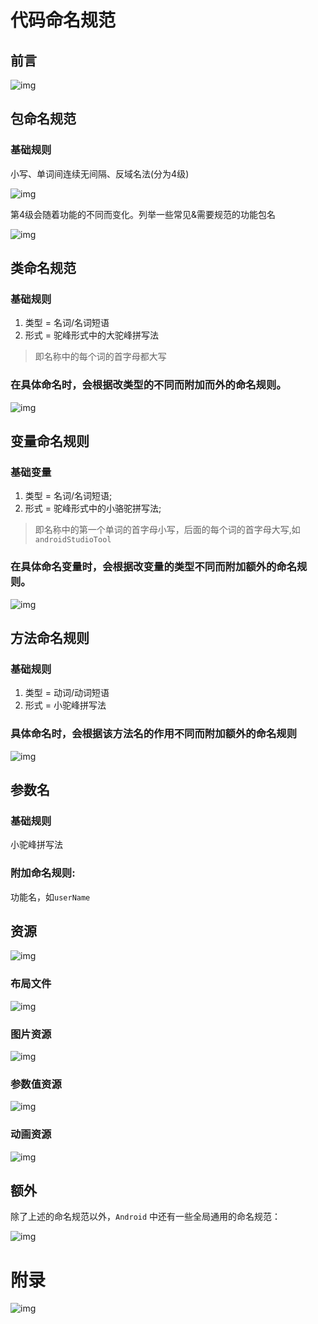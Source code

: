 # 代码命名规范

## 前言

![img](代码命名规范.assets/1.png)

## 包命名规范

### 基础规则

小写、单词间连续无间隔、反域名法(分为4级)

![img](代码命名规范.assets/1-20200709162443104.png)

第4级会随着功能的不同而变化。列举一些常见&需要规范的功能包名

![img](代码命名规范.assets/1-20200709162721253.png)

## 类命名规范

### 基础规则

1. 类型 = 名词/名词短语
1. 形式 = 驼峰形式中的大驼峰拼写法

> 即名称中的每个词的首字母都大写

### 在具体命名时，会根据改类型的不同而附加而外的命名规则。

![img](代码命名规范.assets/1-20200709163020361.png)

## 变量命名规则

### 基础变量

1. 类型 = 名词/名词短语;
1. 形式 = 驼峰形式中的小骆驼拼写法;

> 即名称中的第一个单词的首字母小写，后面的每个词的首字母大写,如`androidStudioTool`

### 在具体命名变量时，会根据改变量的类型不同而附加额外的命名规则。

![img](代码命名规范.assets/1-20200709163352800.png)

## 方法命名规则

### 基础规则

1. 类型 = 动词/动词短语
1. 形式 = 小驼峰拼写法

### 具体命名时，会根据该方法名的作用不同而附加额外的命名规则

![img](代码命名规范.assets/1-20200709163626342.png)

## 参数名

### 基础规则

小驼峰拼写法

### 附加命名规则:

功能名，如`userName`

## 资源

![img](代码命名规范.assets/1-20200709163920978.png)

### 布局文件

![img](代码命名规范.assets/1-20200709163944983.png)

### 图片资源



![img](代码命名规范.assets/1-20200709163959452.png)

### 参数值资源

![img](代码命名规范.assets/1-20200709164015930.png)

### 动画资源

![img](代码命名规范.assets/1-20200709164051722.png)

## 额外

除了上述的命名规范以外，`Android` 中还有一些全局通用的命名规范：

![img](代码命名规范.assets/1-20200709164105929.png)

# 附录

![img](代码命名规范.assets/1-20200709164142250.png)